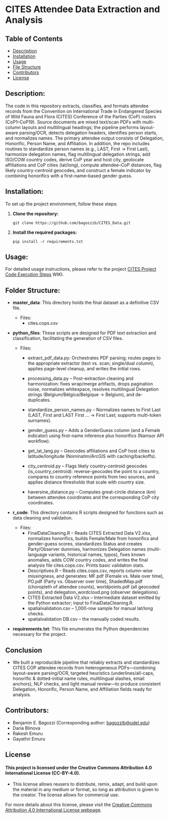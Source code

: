 # CITES Attendee Data Extraction and Analysis

## Table of Contents
- [Description](#description)
- [Installation](#installation)
- [Usage](#usage)
- [File Structure](#folder-structure)
- [Contributors](#contributors)
- [License](#license)


## Description:
The code in this repository extracts, classifies, and formats attendee records from the Convention on International Trade in Endangered Species of Wild Fauna and Flora (CITES) Conference of the Parties (CoP) rosters (CoP1–CoP19). Source documents are mixed text/scan PDFs with multi-column layouts and multilingual headings; the pipeline performs layout-aware parsing/OCR, detects delegation headers, identifies person starts, and normalizes names. The primary attendee output consists of Delegation, Honorific, Person Name, and Affiliation.
In addition, the repo includes routines to standardize person names (e.g., LAST, First → First Last), harmonize delegation names, flag multilingual delegation strings, add ISO/COW country codes, derive CoP year and host city, geolocate affiliations and CoP cities (lat/long), compute attendee–CoP distances, flag likely country-centroid geocodes, and construct a female indicator by combining honorifics with a first-name–based gender guess.

## Installation:
To set up the project environment, follow these steps:

1. **Clone the repository:**
   ```
   git clone https://github.com/bagozzib/CITES_Data.git
   ```
   
2. **Install the required packages:**
   ```
   pip install -r requirements.txt
   ```

## Usage:
   For detailed usage instructions, please refer to the project [CITES Project Code Execution Steps](https://github.com/bagozzib/CITES_Data/wiki/CITES-Project-Code--Execution-Steps) WIKI.

 ## Folder Structure:
   - **master_data**: This directory holds the final dataset as a definitive CSV file.
        - Files:
           -  cites.cops.csv
        
   - **python_files**: These scripts are designed for PDF text extraction and classification, facilitating the generation of CSV files.
        - Files:
           - extract_pdf_data.py: Orchestrates PDF parsing; routes pages to the appropriate extractor (text vs. scan; single/dual column), applies page-level cleanup, and writes the initial rows.

          - processing_data.py – Post-extraction cleaning and harmonization: fixes wrap/merge artifacts, drops pagination noise, normalizes whitespace, resolves multilingual Delegation strings (Belgium/Bélgica/Belgique → Belgium), and de-duplicates.

          - standardize_person_names.py – Normalizes names to First Last (LAST, First and LAST First … → First Last; supports multi-token surnames).

          - gender_guess.py – Adds a GenderGuess column (and a Female indicator) using first-name inference plus honorifics (Namsor API workflow).

          - get_lat_lang.py – Geocodes affiliations and CoP host cities to latitude/longitude (Nominatim/ArcGIS with caching/backoffs).

          - city_centroid.py – Flags likely country-centroid geocodes (is_country_centroid): reverse-geocodes the point to a country, compares to country reference points from two sources, and applies distance thresholds that scale with country size.

          - haversine_distance.py – Computes great-circle distance (km) between attendee coordinates and the corresponding CoP city coordinates.     

   - **r_code**: This directory contains R scripts designed for functions such as data cleaning and validation.
       - Files:
          - FinalDataCleaning.R – Reads CITES Extracted Data V2.xlsx, normalizes honorifics, builds Female/Male from honorifics and gender-guess scores, standardizes Status and creates Party/Observer dummies, harmonizes Delegation names (multi-language variants, historical names, typos), fixes known anomalies, adds COW country codes, and writes the final analysis file cites.cops.csv. Prints basic validation stats.
          - Descriptives.R – Reads cites.cops.csv, reports column-wise missingness, and generates: MF.pdf (Female vs. Male over time), PO.pdf (Party vs. Observer over time), ShadedMap.pdf (choropleth of attendee counts), worldpoints.pdf (all geocoded points), and delegation_wordcloud.png (observer delegations).
          - CITES Extracted Data V2.xlsx – Intermediate dataset emitted by the Python extractor; input to FinalDataCleaning.R.
          - spatialvalidation.csv – 1,000-row sample for manual lat/long checks.
          - spatialvalidation DB.csv – the manually coded results.

     
   - **requirements.txt**: This file enumerates the Python dependencies necessary for the project.
     
## Conclusion
  - We built a reproducible pipeline that reliably extracts and standardizes CITES COP attendee records from heterogeneous PDFs—combining layout-aware parsing/OCR, targeted heuristics (underlines/all-caps, honorific & dotted-initial name rules, multilingual slashes, email anchors), NLP checks, and light manual review—to produce consistent Delegation, Honorific, Person Name, and Affiliation fields ready for analysis.
## Contributors:
   - Benjamin E. Bagozzi (Corresponding author: bagozzib@udel.edu)
   - Daria Blinova
   - Rakesh Emuru
   - Gayathri Emuru
     
## License

#### This project is licensed under the Creative Commons Attribution 4.0 International License (CC-BY-4.0).
   - This license allows reusers to distribute, remix, adapt, and build upon the material in any medium or format, so long as attribution is given to the creator. The license allows for commercial use.

For more details about this license, please visit the [Creative Commons Attribution 4.0 International License webpage](https://creativecommons.org/licenses/by/4.0/).



   
